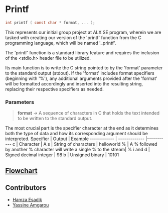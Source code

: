# Printf
```` c
int printf ( const char * format, ... );
````
This represents our initial group project at ALX SE program, wherein we are tasked with creating our version of the 'printf' function from the C programming language, which will be named '_printf'.

The 'printf' function is a standard library feature and requires the inclusion of the <stdio.h> header file to be utilized.

Its main function is to write the C string pointed to by the 'format' parameter to the standard output (stdout). If the 'format' includes format specifiers (beginning with '%'), any additional arguments provided after the 'format' will be formatted accordingly and inserted into the resulting string, replacing their respective specifiers as needed.
### Parameters
 > **format** -> A sequence of characters in C that holds the text intended to be written to the standard output.

The most crucial part is the specifier character at the end as it determines both the type of data and how its corresponding argument should be interpreted.
 Specifier | Output | Example
------------ | ------------- |-----------
 c | Character | A
 s | String of characters | helloworld
 % | A % followed by another % character will write a single % to the stream| %
  i and d | Signed decimal integer | 98 
 b | Unsigned binary | 10101
 
 ## [Flowchart](https://drive.google.com/file/d/1WifeCZBo-Gv2Ms5sse6a9_5qKeI-5hE6/view?usp=sharing)

 ## Contributors
- [Hamza Esadik](https://github.com/HamzaEsadik)
- [Yassine Amgarou](https://github.com/Gnomedebian)
